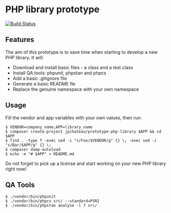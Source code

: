 # PHP library prototype

[![Build Status](https://travis-ci.org/jpchateau/php-prototype-library.svg?branch=master)](https://travis-ci.org/jpchateau/php-prototype-library)

## Features

The aim of this prototype is to save time when starting to develop a new PHP library.
It will:
* Download and install basic files - a class and a test class
* Install QA tools: phpunit, phpstan and phpcs
* Add a basic .gitignore file
* Generate a basic README fle
* Replace the genuine namespace with your own namespace

## Usage

Fill the vendor and app variables with your own values, then run:

```shell
$ VENDOR=company_name;APP=library_name
$ composer create-project jpchateau/prototype-php-library $APP && cd $APP
$ find . -type f -exec sed -i "s/Foo/$VENDOR/g" {} \; -exec sed -i "s/Bar/$APP/g" {} \;
$ composer dump-autoload
$ echo -e "# $APP" > README.md
```

Do not forget to pick up a license and start working on your new PHP library right now!

## QA Tools

```shell
$ ./vendor/bin/phpunit
$ ./vendor/bin/phpcs src/ --standard=PSR2
$ ./vendor/bin/phpstan analyse -l 7 src/
```
